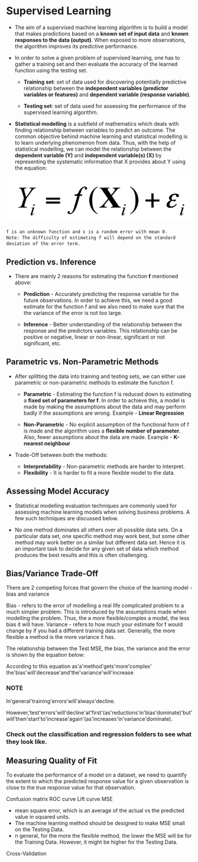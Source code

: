 # Supervised Learning

* The aim of a supervised machine learning algorithm is to build a model that makes predictions based on a **known set of input data** and **known responses to the data (output)**. When exposed to more observations, the algorithm improves its predictive performance.

* In order to solve a given problem of supervised learning, one has to gather a training set and then evaluate the accuracy of the learned function using the testing set. 

	* **Training set**: set of data used for discovering potentially predictive relationship between the **independent variables (predictor variables or features)** and **dependent variable (response variable)**.

	* **Testing set**: set of data used for assessing the performance of the supervised learning algorithm. 

* **Statistical modelling** is a subfield of mathematics which deals with finding relationship between variables to predict an outcome. The common objective behind machine learning and statistical modelling is to learn underlying phenomenon from data. Thus, with the help of statistical modelling, we can model the relationship between the **dependent variable (Y)** and **independent variable(s) (X)** by representing the systematic information that X provides about Y using the equation:

![model_equation](./images/model_eq.png)

	f is an unknown function and ε is a random error with mean 0. 
	Note: The difficulty of estimating f will depend on the standard deviation of the error term. 



## Prediction vs. Inference

* There are mainly 2 reasons for estimating the function **f** mentioned above: 

	* **Prediction** - Accurately predicting the response variable for the future observations. In order to achieve this, we need a good estimate for the function f and we also need to make sure that the the variance of the error is not too large.

	* **Inference** - Better understanding of the relationship between the response and the predictors variables. This relationship can be positive or negative, linear or non-linear, significant or not significant, etc. 



## Parametric vs. Non-Parametric Methods

* After splitting the data into training and testing sets, we can either use parametric or non-parametric methods to estimate the function f.

	* **Parametric** - Estimating the function f is reduced down to estimating a **fixed set of parameters for f**. In order to achieve this, a model is made by making the assumptions about the data and may perform badly if the assumptions are wrong. Example -  **Linear Regression**

	* **Non-Parametric** - No explicit assumption of the functional form of f is made and the algorithm uses a **flexible number of parameter**. Also, fewer assumptions about the data are made. Example -  **K-nearest neighbour**

* Trade-Off between both the methods:
	* **Interpretability** - Non-parametric methods are harder to interpret.
	* **Flexibility** - It is harder to fit a more flexible model to the data.


## Assessing Model Accuracy

* Statistical modelling evaluation techniques are commonly used for assessing machine learning models when solving business problems. A few such techniques are discussed below.

* No one method dominates all others over all possible data sets. On a particular data set, one specific method may work best, but some other method may work better on a similar but different data set. Hence it is an important task to decide for any given set of data which method produces the best results and this is often challenging.


## Bias/Variance Trade-Off

There are 2 competing forces that govern the choice of the learning model - bias and variance

Bias - refers to the error of modelling a real life complicated problem to a much simpler problem. This is introduced by the assumptions made when modelling the problem. Thus, the a more flexible/complex a model, the less bias it will have.
Variance -  refers to how much your estimate for f would change by if you had a different training data set. Generally, the more flexible a method is the more variance it has.

The relationship between the Test MSE, the bias, the variance and the error is shown by the equation below:

According to this equation as'a'method'gets'more'complex' the'bias'will'decrease'and'the'variance'will'increase

### NOTE

In'general'training'errors'will'always'decline.

However,'test'errors'will'decline'at'first'(as'reductions'in'bias'dominate)'but'will'then'start'to'increase'again'(as'increases'in'variance'dominate).


### Check out the classification and regression folders to see what they look like. 


## Measuring Quality of Fit

To evaluate the performance of a model on a dataset, we need to quantify the extent to which the predicted response value for a given observation is close to the true response value for that observation.


Confusion matrix
ROC curve
Lift curve
MSE
* mean square error, which is an average of the actual vs the predicted value in squared units.
* The machine learning method should be designed to make MSE small on the Testing Data.
* n general, for the more the flexible method, the lower the MSE will be for the Training Data. However, it might be higher for the Testing Data. 

Cross-Validation